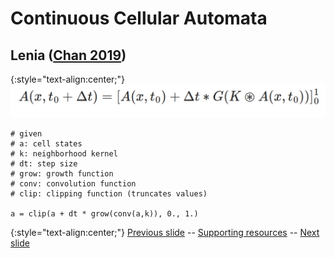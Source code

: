 # Continuous Cellular Automata 
## Lenia ([Chan 2019](https://www.complex-systems.com/abstracts/v28_i03_a01/))

{:style="text-align:center;"}
![Lenia update equation](https://raw.githubusercontent.com/riveSunder/fractal_persistence/master/docs/assets/lenia_update.png)

```
# given
# a: cell states
# k: neighborhood kernel
# dt: step size
# grow: growth function
# conv: convolution function
# clip: clipping function (truncates values)

a = clip(a + dt * grow(conv(a,k)), 0., 1.)
```


{:style="text-align:center;"}
[Previous slide](https://rivesunder.github.io/fractal_persistence/al24_slide_000) -- [Supporting resources](https://rivesunder.github.io/fractal_persistence) -- [Next slide](https://rivesunder.github.io/fractal_persistence/al24_slide_002)

